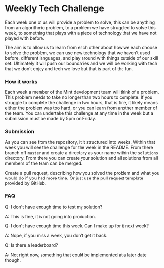 # Weekly Tech Challenge

Each week one of us will provide a problem to solve, this can be anything from an algorithmic problem, to a problem we have struggled to solve this week, to something that plays with a piece of technology that we have not played with before.

The aim is to allow us to learn from each other about how we each choose to solve the problem, we can use new technology that we haven’t used before, different languages, and play around with things outside of our skill set. Ultimately it will push our boundaries and we will be working with tech that we don’t enjoy and tech we love but that is part of the fun.

### How it works

Each week a member of the Mint development team will think of a problem. This problem needs to take no longer than two hours to complete. If you struggle to complete the challenge in two hours, that is fine, it likely means either the problem was too hard, or you can learn from another member of the team. You can undertake this challenge at any time in the week but a submission must be made by 5pm on Friday.

### Submission

As you can see from the repository, it it structured into weeks. Within that week you will see the challenge for the week in the README. From there branch off `master` and create a directory as your name within the `solutions` directory. From there you can create your solution and all solutions from all members of the team can be merged.

Create a pull request, describing how you solved the problem and what you would do if you had more time. Or just use the pull request template provided by GitHub.

### FAQ

Q: I don't have enough time to test my solution?

A: This is fine, it is not going into production.

Q: I don't have enough time this week. Can I make up for it next week?

A: Nope, if you miss a week, you don't get it back.

Q: Is there a leaderboard?

A: Not right now, something that could be implemented at a later date though.
